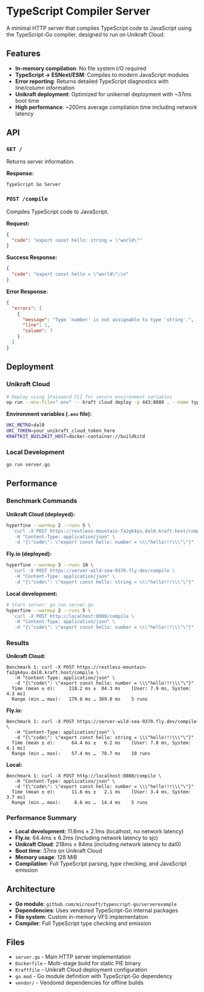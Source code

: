 # TypeScript Compiler Server

A minimal HTTP server that compiles TypeScript code to JavaScript using the TypeScript-Go compiler, designed to run on Unikraft Cloud.

## Features

- **In-memory compilation**: No file system I/O required
- **TypeScript → ESNext/ESM**: Compiles to modern JavaScript modules
- **Error reporting**: Returns detailed TypeScript diagnostics with line/column information
- **Unikraft deployment**: Optimized for unikernel deployment with ~37ms boot time
- **High performance**: ~200ms average compilation time including network latency

## API

### `GET /`
Returns server information.

**Response:**
```
TypeScript Go Server
```

### `POST /compile`
Compiles TypeScript code to JavaScript.

**Request:**
```json
{
  "code": "export const hello: string = \"world\""
}
```

**Success Response:**
```json
{
  "code": "export const hello = \"world\";\n"
}
```

**Error Response:**
```json
{
  "errors": [
    {
      "message": "Type 'number' is not assignable to type 'string'.",
      "line": 1,
      "column": 7
    }
  ]
}
```

## Deployment

### Unikraft Cloud

```bash
# Deploy using 1Password CLI for secure environment variables
op run --env-file=".env" -- kraft cloud deploy -p 443:8080 . --name typescript-compiler
```

**Environment variables (`.env` file):**
```bash
UKC_METRO=dal0
UKC_TOKEN=your_unikraft_cloud_token_here
KRAFTKIT_BUILDKIT_HOST=docker-container://buildkitd
```

### Local Development

```bash
go run server.go
```

## Performance

### Benchmark Commands

**Unikraft Cloud (deployed):**
```bash
hyperfine --warmup 2 --runs 5 \
  'curl -X POST https://restless-mountain-fa2gk4yu.dal0.kraft.host/compile \
   -H "Content-Type: application/json" \
   -d "{\"code\": \"export const hello: number = \\\"hello!!!\\\"\"}"
```

**Fly.io (deployed):**
```bash
hyperfine --warmup 3 --runs 10 \
  'curl -X POST https://server-wild-sea-9370.fly.dev/compile \
   -H "Content-Type: application/json" \
   -d "{\"code\": \"export const hello: string = \\\"hello!!!\\\"\"}"
```

**Local development:**
```bash
# Start server: go run server.go
hyperfine --warmup 2 --runs 5 \
  'curl -X POST http://localhost:8080/compile \
   -H "Content-Type: application/json" \
   -d "{\"code\": \"export const hello: number = \\\"hello!!!\\\"\"}"
```

### Results

**Unikraft Cloud:**
```
Benchmark 1: curl -X POST https://restless-mountain-fa2gk4yu.dal0.kraft.host/compile \
   -H "Content-Type: application/json" \
   -d "{\"code\": \"export const hello: number = \\\"hello!!!\\\"\"}"
  Time (mean ± σ):     218.2 ms ±  84.3 ms    [User: 7.9 ms, System: 4.3 ms]
  Range (min … max):   179.6 ms … 369.0 ms    5 runs
```

**Fly.io:**
```
Benchmark 1: curl -X POST https://server-wild-sea-9370.fly.dev/compile \
   -H "Content-Type: application/json" \
   -d "{\"code\": \"export const hello: string = \\\"hello!!!\\\"\"}"
  Time (mean ± σ):      64.4 ms ±   6.2 ms    [User: 7.8 ms, System: 4.1 ms]
  Range (min … max):    57.4 ms …  78.7 ms    10 runs
```

**Local:**
```
Benchmark 1: curl -X POST http://localhost:8080/compile \
   -H "Content-Type: application/json" \
   -d "{\"code\": \"export const hello: number = \\\"hello!!!\\\"\"}"
  Time (mean ± σ):      11.6 ms ±   2.1 ms    [User: 3.4 ms, System: 3.7 ms]
  Range (min … max):     8.6 ms …  14.4 ms    5 runs
```

### Performance Summary

- **Local development**: 11.6ms ± 2.1ms (localhost, no network latency)
- **Fly.io**: 64.4ms ± 6.2ms (including network latency to sjc)
- **Unikraft Cloud**: 218ms ± 84ms (including network latency to dal0)
- **Boot time**: 37ms on Unikraft Cloud
- **Memory usage**: 128 MiB
- **Compilation**: Full TypeScript parsing, type checking, and JavaScript emission

## Architecture

- **Go module**: `github.com/microsoft/typescript-go/serverexample`
- **Dependencies**: Uses vendored TypeScript-Go internal packages
- **File system**: Custom in-memory VFS implementation
- **Compiler**: Full TypeScript type checking and emission

## Files

- `server.go` - Main HTTP server implementation
- `Dockerfile` - Multi-stage build for static PIE binary
- `Kraftfile` - Unikraft Cloud deployment configuration
- `go.mod` - Go module definition with TypeScript-Go dependency
- `vendor/` - Vendored dependencies for offline builds
